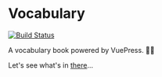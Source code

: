 # Vocabulary
[![Build Status](https://travis-ci.org/saberLiou/Vocabulary.svg?branch=master)](https://travis-ci.org/saberLiou/Vocabulary)

A vocabulary book powered by VuePress. :book::calling:

Let's see what's in [there](https://saberliou.github.io/Vocabulary/)...